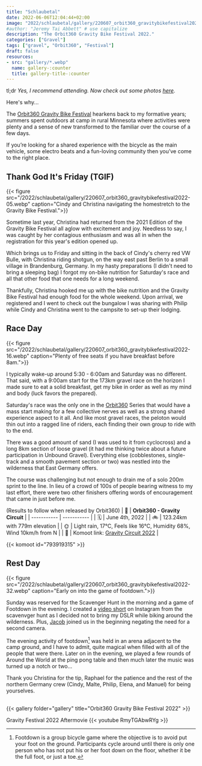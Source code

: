 ```yaml
---
title: "Schlaubetal"
date: 2022-06-06T12:04:44+02:00
image: "2022/schlaubetal/gallery/220607_orbit360_gravitybikefestival2022-29.webp"
#author: "Jeremy Tai Abbett" # use capitalize
description: "The Orbit360 Gravity Bike Festival 2022."
categories: ["Gravel"]
tags: ["gravel", "Orbit360", "Festival"]
draft: false
resources: 
- src: "gallery/*.webp"
  name: gallery-:counter
  title: gallery-title-:counter
---
```

tl;dr
*Yes, I recommend attending. Now check out some photos [here](#gallery).*

Here's why...

The [Orbit360 Gravity Bike Festival](https://orbit360.cc/de/orbit360-gravity-bike-festival/) hearkens back to my formative years; summers spent outdoors at camp in rural Minnesota where activities were plenty and a sense of new transformed to the familiar over the course of a few days.

If you’re looking for a shared experience with the bicycle as the main vehicle, some electro beats and a fun-loving community then you’ve come to the right place.

## Thank God It's Friday (TGIF)

{{< figure src="/2022/schlaubetal/gallery/220607_orbit360_gravitybikefestival2022-05.webp" caption="Cindy and Christina navigating the homestretch to the Gravity Bike Festival.">}}

Sometime last year, Christina had returned from the 2021 Edition of the Gravity Bike Festival all aglow with excitement and joy. Needless to say, I was caught by her contagious enthusiasm and was all in when the registration for this year's edition opened up.

Which brings us to Friday and sitting in the back of Cindy's cherry red VW Bulle, with Christina riding shotgun, on the way east past Berlin to a small village in Brandenburg, Germany. In my hasty preparations (I didn't need to bring a sleeping bag) I forgot my on-bike nutrition for Saturday's race and all that other food that one needs for a long weekend.

Thankfully, Christina hooked me up with the bike nutrition and the Gravity Bike Festival had enough food for the whole weekend. Upon arrival, we registered and I went to check out the bungalow I was sharing with Philip while Cindy and Christina went to the campsite to set-up their lodging.

## Race Day

{{< figure src="/2022/schlaubetal/gallery/220607_orbit360_gravitybikefestival2022-16.webp" caption="Plenty of free seats if you have breakfast before 8am.">}}

I typically wake-up around 5:30 - 6:00am and Saturday was no different. That said, with a 9:00am start for the 173km gravel race on the horizon I made sure to eat a solid breakfast, get my bike in order as well as my mind and body (luck favors the prepared).

Saturday's race was the only one in the [Orbit360](https://orbit360.cc) Series that would have a mass start making for a few collective nerves as well as a strong shared experience aspect to it all. And like most gravel races, the peloton would thin out into a ragged line of riders, each finding their own group to ride with to the end.

There was a good amount of sand (I was used to it from cyclocross) and a long 8km section of loose gravel (it had me thinking twice about a future participation in Unbound Gravel). Everything else (cobblestones, single-track and a smooth pavement section or two) was nestled into the wilderness that East Germany offers.

The course was challenging but not enough to drain me of a solo 200m sprint to the line. In lieu of a crowd of 100s of people bearing witness to my last effort, there were two other finishers offering words of encouragement that came in just before me.

(Results to follow when released by Orbit360)
| 📒 | **Orbit360 - Gravity Circuit** |
| ----------- | ----------- |
| 🗓️ | June 4th, 2022 |
| 🚲 | 123.24km with 779m elevation |
| 🌞 | Light rain, 17°C, Feels like 16°C, Humidity 68%, Wind 10km/h from N |
| 📍 | Komoot link: [Gravity Circuit 2022](https://www.komoot.com/tour/793919315) |

{{< komoot id="793919315" >}}

## Rest Day

{{< figure src="/2022/schlaubetal/gallery/220607_orbit360_gravitybikefestival2022-32.webp" caption="Early on into the game of footdown.">}}

Sunday was reserved for the Scavenger Hunt in the morning and a game of Footdown in the evening. I created a [video short](https://www.instagram.com/reel/CedkAvwvpc2/) on Instagram from the scavenvger hunt as I decided not to bring my DSLR while biking around the wilderness. Plus, [Jacob](https://www.instagram.com/jacob_kopecky/) joined us in the beginning negating the need for a second camera.

The evening activity of footdown[^1] was held in an arena adjacent to the camp ground, and I have to admit, quite magical when filled with all of the people that were there. Later on in the evening, we played a few rounds of Around the World at the ping pong table and then much later the music was turned up a notch or two...

Thank you Christina for the tip, Raphael for the patience and the rest of the northern Germany crew (Cindy, Malte, Philip, Elena, and Manuel) for being yourselves.

## <a id="gallery"></a>
{{< gallery folder="gallery" title="Orbit360 Gravity Bike Festival 2022" >}}

Gravity Festival 2022 Aftermovie
{{< youtube RmyTGAbwRYg >}}

[^1]: Footdown is a group bicycle game where the objective is to avoid put your foot on the ground. Participants cycle around until there is only one person who has not put his or her foot down on the floor, whether it be the full foot, or just a toe.